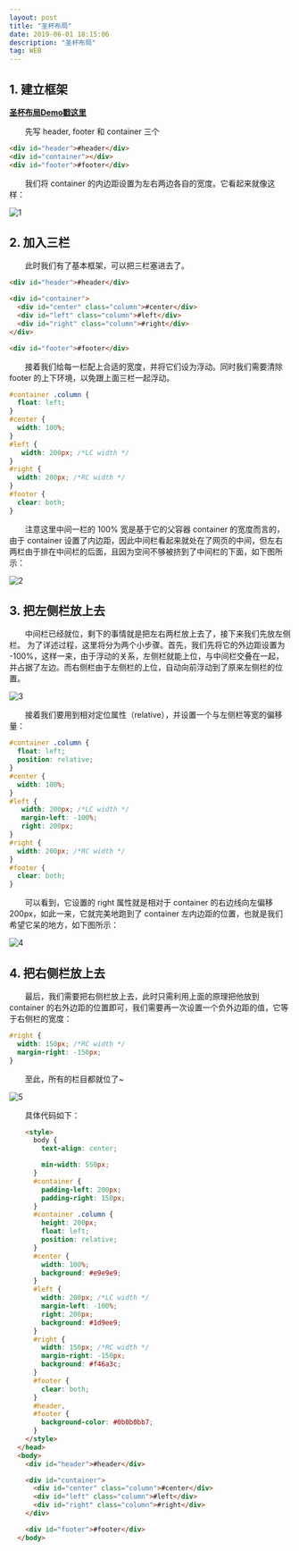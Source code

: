 ```yaml
---
layout: post
title: "圣杯布局"
date: 2019-06-01 18:15:06 
description: "圣杯布局"
tag: WEB
---
```


## 1. 建立框架  

**[圣杯布局Demo戳这里](https://willtien.com/Projects/src/holyGrail.html)**

​&emsp;&emsp;先写 header, footer 和 container 三个 <div>  

```html
<div id="header">#header</div>
<div id="container"></div>
<div id="footer">#footer</div>
```

​&emsp;&emsp;我们将 container 的内边距设置为左右两边各自的宽度。它看起来就像这样：  

![1](http://ww4.sinaimg.cn/large/006tNc79ly1g5r3byed2gj30f009qaad.jpg)




## 2. 加入三栏

​&emsp;&emsp;此时我们有了基本框架，可以把三栏塞进去了。  

```html
<div id="header">#header</div>

<div id="container">
  <div id="center" class="column">#center</div>
  <div id="left" class="column">#left</div>
  <div id="right" class="column">#right</div>
</div>

<div id="footer">#footer</div>
```

​&emsp;&emsp;接着我们给每一栏配上合适的宽度，并将它们设为浮动。同时我们需要清除 footer 的上下环境，以免跟上面三栏一起浮动。  



```css
#container .column {
  float: left;
}
#center {
  width: 100%;
}
#left {
   width: 200px; /*LC width */
}
#right {
  width: 200px; /*RC width */
}
#footer {
  clear: both;
}
```



​&emsp;&emsp;注意这里中间一栏的 100% 宽是基于它的父容器 container 的宽度而言的，由于 container 设置了内边距，因此中间栏看起来就处在了网页的中间，但左右两栏由于排在中间栏的后面，且因为空间不够被挤到了中间栏的下面，如下图所示：  

![2](http://ww3.sinaimg.cn/large/006tNc79ly1g5r3dlvswvj30f009q74n.jpg)

## 3. 把左侧栏放上去 

​&emsp;&emsp;中间栏已经就位，剩下的事情就是把左右两栏放上去了，接下来我们先放左侧栏。
为了详述过程，这里将分为两个小步骤。首先，我们先将它的外边距设置为 -100%，这样一来，由于浮动的关系，左侧栏就能上位，与中间栏交叠在一起，并占据了左边。而右侧栏由于左侧栏的上位，自动向前浮动到了原来左侧栏的位置。    

 	 

![3](http://ww3.sinaimg.cn/large/006tNc79ly1g5r3jgwkmbj30f009q0t2.jpg)

​&emsp;&emsp;接着我们要用到相对定位属性（relative），并设置一个与左侧栏等宽的偏移量：  

```css
#container .column {
  float: left;
  position: relative;
}
#center {
  width: 100%;
}
#left {
   width: 200px; /*LC width */
   margin-left: -100%;
   right: 200px;
}
#right {
  width: 200px; /*RC width */
}
#footer {
  clear: both;
}
```

​&emsp;&emsp;可以看到，它设置的 right 属性就是相对于 container 的右边线向左偏移 200px，如此一来，它就完美地跑到了 container 左内边距的位置，也就是我们希望它呆的地方，如下图所示：  

![4](http://ww1.sinaimg.cn/large/006tNc79ly1g5r3g7cvmrj30f009qaaa.jpg)



## 4. 把右侧栏放上去

​&emsp;&emsp;最后，我们需要把右侧栏放上去，此时只需利用上面的原理把他放到 container 的右外边距的位置即可，我们需要再一次设置一个负外边距的值，它等于右侧栏的宽度：  

```css
#right {
  width: 150px; /*RC width */
  margin-right: -150px; 
}
```

​&emsp;&emsp;至此，所有的栏目都就位了~   

![5](http://ww2.sinaimg.cn/large/006tNc79ly1g5r3ffez5wj30f009qmx5.jpg)

​&emsp;&emsp;具体代码如下：  

```html
    <style>
      body {
        text-align: center;

        min-width: 550px;
      }
      #container {
        padding-left: 200px;
        padding-right: 150px;
      }
      #container .column {
        height: 200px;
        float: left;
        position: relative;
      }
      #center {
        width: 100%;
        background: #e9e9e9;
      }
      #left {
        width: 200px; /*LC width */
        margin-left: -100%;
        right: 200px;
        background: #1d9ee9;
      }
      #right {
        width: 150px; /*RC width */
        margin-right: -150px;
        background: #f46a3c;
      }
      #footer {
        clear: both;
      }
      #header,
      #footer {
        background-color: #0b0b0bb7;
      }
    </style>
  </head>
  <body>
    <div id="header">#header</div>

    <div id="container">
      <div id="center" class="column">#center</div>
      <div id="left" class="column">#left</div>
      <div id="right" class="column">#right</div>
    </div>

    <div id="footer">#footer</div>
  </body>
```

<br>
